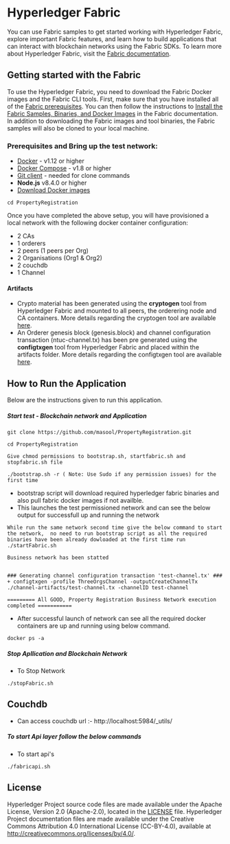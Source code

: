 # Hyperledger Fabric

You can use Fabric samples to get started working with Hyperledger Fabric, explore important Fabric features, and learn how to build applications that can interact with blockchain networks using the Fabric SDKs. To learn more about Hyperledger Fabric, visit the [Fabric documentation](https://hyperledger-fabric.readthedocs.io/en/latest).

## Getting started with the Fabric

To use the Hyperledger Fabric, you need to download the Fabric Docker images and the Fabric CLI tools. First, make sure that you have installed all of the [Fabric prerequisites](https://hyperledger-fabric.readthedocs.io/en/latest/prereqs.html). You can then follow the instructions to [Install the Fabric Samples, Binaries, and Docker Images](https://hyperledger-fabric.readthedocs.io/en/latest/install.html) in the Fabric documentation. In addition to downloading the Fabric images and tool binaries, the Fabric samples will also be cloned to your local machine.

### Prerequisites and Bring up the test network:

* [Docker](https://www.docker.com/products/overview) - v1.12 or higher
* [Docker Compose](https://docs.docker.com/compose/overview/) - v1.8 or higher
* [Git client](https://git-scm.com/downloads) - needed for clone commands
* **Node.js** v8.4.0 or higher
* [Download Docker images](http://hyperledger-fabric.readthedocs.io/en/latest/samples.html#binaries)

```
cd PropertyRegistration
```

Once you have completed the above setup, you will have provisioned a local network with the following docker container configuration:

* 2 CAs
* 1 orderers
* 2 peers (1 peers per Org)
* 2 Organisations (Org1 & Org2)
* 2 couchdb
* 1 Channel

#### Artifacts
* Crypto material has been generated using the **cryptogen** tool from Hyperledger Fabric and mounted to all peers, the orderering node and CA containers. More details regarding the cryptogen tool are available [here](http://hyperledger-fabric.readthedocs.io/en/latest/build_network.html#crypto-generator).
* An Orderer genesis block (genesis.block) and channel configuration transaction (ntuc-channel.tx) has been pre generated using the **configtxgen** tool from Hyperledger Fabric and placed within the artifacts folder. More details regarding the configtxgen tool are available [here](http://hyperledger-fabric.readthedocs.io/en/latest/build_network.html#configuration-transaction-generator).


## How to Run the Application

Below are the instructions given to run this application.

##### Start test - Blockchain network and Application

```
git clone https://github.com/masool/PropertyRegistration.git
```

```
cd PropertyRegistration
```
```
Give chmod permissions to bootstrap.sh, startfabric.sh and stopfabric.sh file
```

```
./bootstrap.sh -r ( Note: Use Sudo if any permission issues) for the first time
```
* bootstrap script will download required hyperledger fabric binaries and also pull fabric docker images if not availble.
* This launches the test permissioned network and can see the below output for successfull up and running the network

```
While run the same network second time give the below command to start the network,  no need to run bootstrap script as all the required binaries have been already dowloaded at the first time run
./startFabric.sh
```


```
Business network has been statted
                                                                                      
                                                                                 
### Generating channel configuration transaction 'test-channel.tx' ###
+ configtxgen -profile ThreeOrgsChannel -outputCreateChannelTx ./channel-artifacts/test-channel.tx -channelID test-channel
```

```
========= All GOOD, Property Registration Business Network execution completed =========== 

```

* After successful launch of network can see all the required docker containers are up and running using below command.
```
docker ps -a
```

##### Stop Apllication and Blockchain Network

* To Stop Network
```
./stopFabric.sh
```
## Couchdb 
* Can access couchdb url :- http://localhost:5984/_utils/

##### To start Api layer follow the below commands

* To start api's
```
./fabricapi.sh
```
## License <a name="license"></a>

Hyperledger Project source code files are made available under the Apache
License, Version 2.0 (Apache-2.0), located in the [LICENSE](LICENSE) file.
Hyperledger Project documentation files are made available under the Creative
Commons Attribution 4.0 International License (CC-BY-4.0), available at http://creativecommons.org/licenses/by/4.0/.
